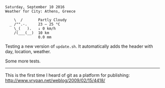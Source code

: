```
Saturday, September 10 2016
Weather for City: Athens, Greece

    \  /       Partly Cloudy 
  _ /"".-.     23 – 25 °C     
    \_(   ).   ↓ 0 km/h       
    /(___(__)  10 km          
               0.0 mm         
```

Testing a new version of `update.sh`. It automatically adds the header with day, location, weather.

Some more tests.

---

This is the first time I heard of git as a platform for publishing: http://www.vrypan.net/weblog/2009/02/15/4418/
